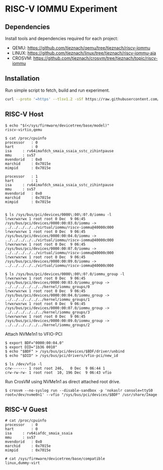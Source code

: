 # RISC-V IOMMU Experiment

## Dependencies

Install tools and dependencies required for each project:

- QEMU: https://github.com/tjeznach/qemu/tree/tjeznach/riscv-iommu
- LINUX: https://github.com/tjeznach/linux/tree/tjeznach/riscv-iommu-aia
- CROSVM: https://github.com/tjeznach/crosvm/tree/tjeznach/topic/riscv-iommu

## Installation

Run simple script to fetch, build and run experiment.

```bash
curl --proto '=https' --tlsv1.2 -sSf https://raw.githubusercontent.com/tjeznach/docs/master/riscv-iommu/run-qemu.sh | bash
```

## RISC-V Host

```
$ echo "$(</sys/firmware/devicetree/base/model)"
riscv-virtio,qemu

$ cat /proc/cpuinfo
processor	: 0
hart		: 0
isa		: rv64imafdch_smaia_ssaia_sstc_zihintpause
mmu		: sv57
mvendorid	: 0x0
marchid		: 0x7015e
mimpid		: 0x7015e

processor	: 1
hart		: 1
isa		: rv64imafdch_smaia_ssaia_sstc_zihintpause
mmu		: sv57
mvendorid	: 0x0
marchid		: 0x7015e
mimpid		: 0x7015e


$ ls /sys/bus/pci/devices/0000\:00\:0?.0/iommu -l
lrwxrwxrwx 1 root root 0 Dec  9 06:45 /sys/bus/pci/devices/0000:00:03.0/iommu -> ../../../../../virtual/iommu/riscv-iommu@40000c000
lrwxrwxrwx 1 root root 0 Dec  9 06:45 /sys/bus/pci/devices/0000:00:04.0/iommu -> ../../../../../virtual/iommu/riscv-iommu@40000c000
lrwxrwxrwx 1 root root 0 Dec  9 06:45 /sys/bus/pci/devices/0000:00:07.0/iommu -> ../../../../../virtual/iommu/riscv-iommu@40000c000
lrwxrwxrwx 1 root root 0 Dec  9 06:45 /sys/bus/pci/devices/0000:00:09.0/iommu -> ../../../../../virtual/iommu/riscv-iommu@40000c000

$ ls /sys/bus/pci/devices/0000\:00\:0?.0/iommu_group -l
lrwxrwxrwx 1 root root 0 Dec  9 06:45 /sys/bus/pci/devices/0000:00:03.0/iommu_group -> ../../../../../../kernel/iommu_groups/0
lrwxrwxrwx 1 root root 0 Dec  9 06:45 /sys/bus/pci/devices/0000:00:04.0/iommu_group -> ../../../../../../kernel/iommu_groups/1
lrwxrwxrwx 1 root root 0 Dec  9 06:45 /sys/bus/pci/devices/0000:00:07.0/iommu_group -> ../../../../../../kernel/iommu_groups/3
lrwxrwxrwx 1 root root 0 Dec  9 06:45 /sys/bus/pci/devices/0000:00:09.0/iommu_group -> ../../../../../../kernel/iommu_groups/2

```

Attach NVMe1n1 to VFIO-PCI

```
$ export BDF="0000:00:04.0"
$ export DID="1b36 0010"
$ echo "$BDF" > /sys/bus/pci/devices/$BDF/driver/unbind
$ echo "$DID" > /sys/bus/pci/drivers/vfio-pci/new_id

$ ls /dev/vfio -l
crw------- 1 root root 246,   0 Dec  9 06:44 1
crw-rw-rw- 1 root root  10, 196 Dec  9 06:43 vfio
```

Run CrosVM using NVMe1n1 as direct attached root drive.

```
$ crosvm --no-syslog run --disable-sandbox -p 'nokaslr console=ttyS0 root=/dev/nvme0n1' --vfio "/sys/bus/pci/devices/$BDF" /usr/share/Image
```

## RISC-V Guest

```
# cat /proc/cpuinfo
processor	: 0
hart		: 0
isa		: rv64iafdc_smaia_ssaia
mmu		: sv57
mvendorid	: 0x0
marchid		: 0x7015e
mimpid		: 0x7015e
```

```
# cat /sys/firmware/devicetree/base/compatible
linux,dummy-virt
```

